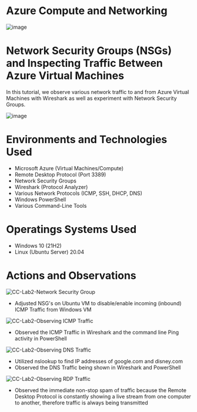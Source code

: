 # **Azure Compute and Networking**

![image](https://github.com/Domenick-Ranfone/Wireshark/assets/138722554/645b0330-16a9-4fda-bd63-34709cfb74d0)

# **Network Security Groups (NSGs) and Inspecting Traffic Between Azure Virtual Machines**
  In this tutorial, we observe various network traffic to and from Azure Virtual Machines with Wireshark as well as experiment with Network Security Groups.

![image](https://github.com/Domenick-Ranfone/Wireshark/assets/138722554/0abf6952-9cd3-4cd8-95b8-0ae1d40aca80)

# **Environments and Technologies Used**
 - Microsoft Azure (Virtual Machines/Compute)
 - Remote Desktop Protocol (Port 3389) 
 - Network Security Groups 
 - Wireshark (Protocol Analyzer)
 - Various Network Protocols (ICMP, SSH, DHCP, DNS)
 - Windows PowerShell
 - Various Command-Line Tools

# **Operatings Systems Used**
 - Windows 10 (21H2)
 - Linux (Ubuntu Server) 20.04

# **Actions and Observations**

![CC-Lab2-Network Security Group](https://github.com/Domenick-Ranfone/Wireshark/assets/138722554/a9faa3fc-89b9-4ae3-8fba-52b630912f7c)
 - Adjusted NSG's on Ubuntu VM to disable/enable incoming (inbound) ICMP Traffic from Windows VM





![CC-Lab2-Observing ICMP Traffic](https://github.com/Domenick-Ranfone/Wireshark/assets/138722554/90d9dadb-bfda-4fa5-bf8e-d4803ce9be40)
 - Observed the ICMP Traffic in Wireshark and the command line Ping activity in PowerShell





![CC-Lab2-Observing DNS Traffic](https://github.com/Domenick-Ranfone/Wireshark/assets/138722554/2f4387d6-8e7b-4f0c-83b1-1771fafd3f9c)
 - Utilized nslookup to find IP addresses of google.com and disney.com
 - Observed the DNS Traffic being shown in Wireshark and PowerShell





![CC-Lab2-Observing RDP Traffic](https://github.com/Domenick-Ranfone/Wireshark/assets/138722554/68636b98-535f-48de-ade8-712fe9b2e761)
 - Observed the immediate non-stop spam of traffic because the Remote Desktop Protocol is constantly showing a live stream from one computer to another, therefore traffic is always being transmitted
